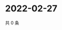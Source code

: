 # 2022-02-27

共 0 条

<!-- BEGIN WEIBO -->
<!-- 最后更新时间 Sun Feb 27 2022 22:13:37 GMT+0800 (China Standard Time) -->

<!-- END WEIBO -->
